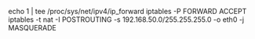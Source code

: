 echo 1 | tee /proc/sys/net/ipv4/ip_forward
iptables -P FORWARD ACCEPT   
iptables -t nat -I POSTROUTING -s 192.168.50.0/255.255.255.0 -o eth0 -j MASQUERADE